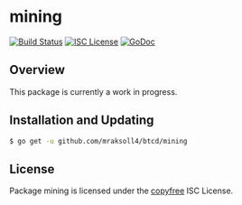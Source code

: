 mining
======

[![Build Status](http://img.shields.io/travis/mraksoll4/btcd.svg)](https://travis-ci.org/mraksoll4/btcd)
[![ISC License](http://img.shields.io/badge/license-ISC-blue.svg)](http://copyfree.org)
[![GoDoc](https://img.shields.io/badge/godoc-reference-blue.svg)](http://godoc.org/github.com/mraksoll4/btcd/mining)

## Overview

This package is currently a work in progress.

## Installation and Updating

```bash
$ go get -u github.com/mraksoll4/btcd/mining
```

## License

Package mining is licensed under the [copyfree](http://copyfree.org) ISC
License.
